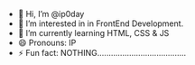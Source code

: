 - 👋 Hi, I’m @ip0day
- 👀 I’m interested in in FrontEnd Development.
- 🌱 I’m currently learning HTML, CSS & JS
- 😄 Pronouns: IP
- ⚡ Fun fact: NOTHING.......................................
